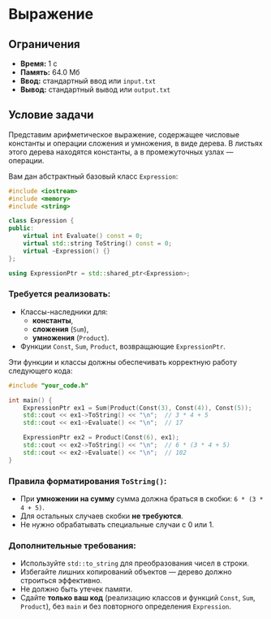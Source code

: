 # Выражение

## Ограничения
- **Время:** 1 с  
- **Память:** 64.0 Мб  
- **Ввод:** стандартный ввод или `input.txt`  
- **Вывод:** стандартный вывод или `output.txt`

## Условие задачи

Представим арифметическое выражение, содержащее числовые константы и операции сложения и умножения, в виде дерева. В листьях этого дерева находятся константы, а в промежуточных узлах — операции.

Вам дан абстрактный базовый класс `Expression`:

```cpp
#include <iostream>
#include <memory>
#include <string>

class Expression {
public:
    virtual int Evaluate() const = 0;
    virtual std::string ToString() const = 0;
    virtual ~Expression() {}
};

using ExpressionPtr = std::shared_ptr<Expression>;
```

### Требуется реализовать:
- Классы-наследники для:
  - **константы**,
  - **сложения** (`Sum`),
  - **умножения** (`Product`).
- Функции `Const`, `Sum`, `Product`, возвращающие `ExpressionPtr`.

Эти функции и классы должны обеспечивать корректную работу следующего кода:

```cpp
#include "your_code.h"

int main() {
    ExpressionPtr ex1 = Sum(Product(Const(3), Const(4)), Const(5));
    std::cout << ex1->ToString() << "\n";  // 3 * 4 + 5
    std::cout << ex1->Evaluate() << "\n";  // 17

    ExpressionPtr ex2 = Product(Const(6), ex1);
    std::cout << ex2->ToString() << "\n";  // 6 * (3 * 4 + 5)
    std::cout << ex2->Evaluate() << "\n";  // 102
}
```

### Правила форматирования `ToString()`:
- При **умножении на сумму** сумма должна браться в скобки: `6 * (3 * 4 + 5)`.
- Для остальных случаев скобки **не требуются**.
- Не нужно обрабатывать специальные случаи с 0 или 1.

### Дополнительные требования:
- Используйте `std::to_string` для преобразования чисел в строки.
- Избегайте лишних копирований объектов — дерево должно строиться эффективно.
- Не должно быть утечек памяти.
- Сдайте **только ваш код** (реализацию классов и функций `Const`, `Sum`, `Product`), без `main` и без повторного определения `Expression`.